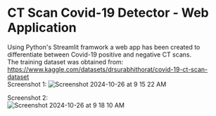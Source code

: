 # CT Scan Covid-19 Detector - Web Application
Using Python's Streamlit framwork a web app has been created to differentiate between Covid-19 positive and negative CT scans. \
The training dataset was obtained from: https://www.kaggle.com/datasets/drsurabhithorat/covid-19-ct-scan-dataset \
Screenshot 1:
![Screenshot 2024-10-26 at 9 15 22 AM](https://github.com/user-attachments/assets/4b283b50-0fed-47cd-b533-a1765d168efd)

Screenshot 2: \
![Screenshot 2024-10-26 at 9 18 10 AM](https://github.com/user-attachments/assets/625d2a6c-6682-49f7-b48c-59294648332e)
